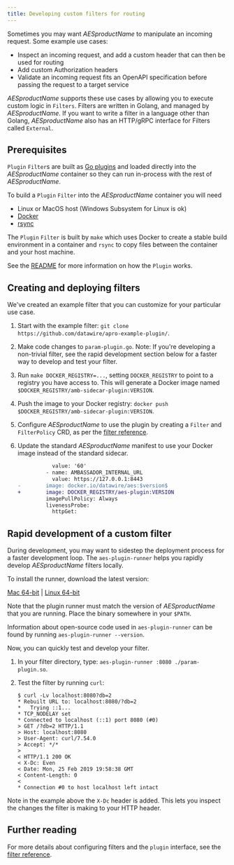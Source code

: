 ```yaml
---
title: Developing custom filters for routing
---
```


Sometimes you may want $AESproductName$ to manipulate an incoming request. Some example use cases:

* Inspect an incoming request, and add a custom header that can then be used for routing
* Add custom Authorization headers
* Validate an incoming request fits an OpenAPI specification before passing the request to a target service

$AESproductName$ supports these use cases by allowing you to execute custom logic in `Filters`. Filters are written in Golang, and managed by $AESproductName$. If you want to write a filter in a language other than Golang, $AESproductName$ also has an HTTP/gRPC interface for Filters called `External`.

## Prerequisites

`Plugin` `Filter`s are built as [Go plugins](https://golang.org/pkg/plugin/) and loaded directly into the $AESproductName$ container so they can run in-process with the rest of $AESproductName$.

To build a `Plugin` `Filter` into the $AESproductName$ container you will need
- Linux or MacOS host (Windows Subsystem for Linux is ok)
- [Docker](https://docs.docker.com/install/)
- [rsync](https://rsync.samba.org/)

The `Plugin` `Filter` is built by `make` which uses Docker to create a stable build environment in a container and `rsync` to copy files between the container and your host machine.

See the [README](https://github.com/datawire/apro-example-plugin) for more information on how the `Plugin` works.

## Creating and deploying filters

We've created an example filter that you can customize for your particular use case.

1. Start with the example filter: `git clone
   https://github.com/datawire/apro-example-plugin/`.

2. Make code changes to `param-plugin.go`. Note: If you're developing a non-trivial filter, see the rapid development section below for a faster way to develop and test your filter.

3. Run `make DOCKER_REGISTRY=...`, setting `DOCKER_REGISTRY` to point
   to a registry you have access to. This will generate a Docker image
   named `$DOCKER_REGISTRY/amb-sidecar-plugin:VERSION`.

4. Push the image to your Docker registry: `docker push $DOCKER_REGISTRY/amb-sidecar-plugin:VERSION`.

5. Configure $AESproductName$ to use the plugin by creating a `Filter`
   and `FilterPolicy` CRD, as per the [filter reference](/docs/edge-stack/latest/topics/using/filters/).

6. Update the standard $AESproductName$ manifest to use your Docker
   image instead of the standard sidecar.

   ```patch
              value: '60'
            - name: AMBASSADOR_INTERNAL_URL
              value: https://127.0.0.1:8443
   -        image: docker.io/datawire/aes:$version$
   +        image: DOCKER_REGISTRY/aes-plugin:VERSION
            imagePullPolicy: Always
            livenessProbe:
              httpGet:
   ```

## Rapid development of a custom filter

During development, you may want to sidestep the deployment process for a faster development loop. The `aes-plugin-runner` helps you rapidly develop $AESproductName$ filters locally.

To install the runner, download the latest version:

<a class="pro-runner-dl" href="https://s3.amazonaws.com/datawire-static-files/aes-plugin-runner/$version$/darwin/amd64/aes-plugin-runner">Mac 64-bit</a> |
<a class="pro-runner-linux-dl" href="https://s3.amazonaws.com/datawire-static-files/aes-plugin-runner/$version$/linux/amd64/aes-plugin-runner">Linux 64-bit</a>

Note that the plugin runner must match the version of $AESproductName$ that you are running. Place the binary somewhere in your `$PATH`.

Information about open-source code used in `aes-plugin-runner` can be found by running `aes-plugin-runner --version`.

Now, you can quickly test and develop your filter.

1. In your filter directory, type: `aes-plugin-runner :8080 ./param-plugin.so`.
2. Test the filter by running `curl`:

    ```
    $ curl -Lv localhost:8080?db=2
    * Rebuilt URL to: localhost:8080/?db=2
    *   Trying ::1...
    * TCP_NODELAY set
    * Connected to localhost (::1) port 8080 (#0)
    > GET /?db=2 HTTP/1.1
    > Host: localhost:8080
    > User-Agent: curl/7.54.0
    > Accept: */*
    >
    < HTTP/1.1 200 OK
    < X-Dc: Even
    < Date: Mon, 25 Feb 2019 19:58:38 GMT
    < Content-Length: 0
    <
    * Connection #0 to host localhost left intact
    ```

Note in the example above the `X-Dc` header is added. This lets you inspect the changes the filter is making to your HTTP header.

## Further reading

For more details about configuring filters and the `plugin` interface, see the [filter reference](/docs/edge-stack/latest/topics/using/filters/).
